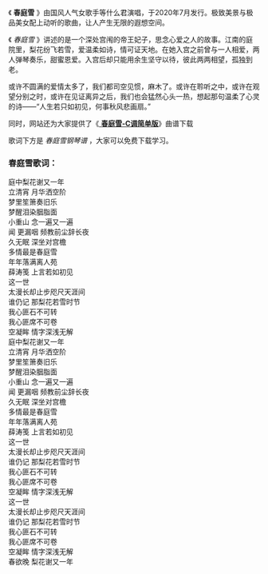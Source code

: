 

《 **春庭雪** 》由国风人气女歌手等什么君演唱，于2020年7月发行。极致美景与极品美女配上动听的歌曲，让人产生无限的遐想空间。

《 _春庭雪_
》讲述的是一个深处宫闱的帝王妃子，思念心爱之人的故事。江南的庭院里，梨花纷飞若雪，爱温柔如诗，情可证天地。在她入宫之前曾与一人相爱，两人弹琴奏乐，甜蜜恩爱。入宫后却只能用余生坚守以待，彼此两两相望，孤独到老。

或许不圆满的爱情太多了，我们都司空见惯，麻木了。或许在聆听之中，或许在观望分别之时，或许在见证离异之后，我们也会猛然心头一热，想起那句温柔了心灵的诗——“人生若只如初见，何事秋风悲画扇。”

同时，网站还为大家提供了《[ **春庭雪-C调简单版**](Music-13048-春庭雪-C调简单版-这一世太漫长却止步咫尺天涯间.html "春庭雪-
C调简单版")》曲谱下载

歌词下方是 _春庭雪钢琴谱_ ，大家可以免费下载学习。

### 春庭雪歌词：

庭中梨花谢又一年  
立清宵 月华洒空阶  
梦里笙箫奏旧乐  
梦醒泪染胭脂面  
小重山 念一遍又一遍  
闻 更漏咽 频教前尘辞长夜  
久无眠 深坐对宫檐  
多情最是春庭雪  
年年落满离人苑  
薛涛笺 上言若如初见  
这一世  
太漫长却止步咫尺天涯间  
谁仍记 那梨花若雪时节  
我心匪石不可转  
我心匪席不可卷  
空凝眸 情字深浅无解  
庭中梨花谢又一年  
立清宵 月华洒空阶  
梦里笙箫奏旧乐  
梦醒泪染胭脂面  
小重山 念一遍又一遍  
闻 更漏咽 频教前尘辞长夜  
久无眠 深坐对宫檐  
多情最是春庭雪  
年年落满离人苑  
薛涛笺 上言若如初见  
这一世  
太漫长却止步咫尺天涯间  
谁仍记 那梨花若雪时节  
我心匪石不可转  
我心匪席不可卷  
空凝眸 情字深浅无解  
这一世  
太漫长却止步咫尺天涯间  
谁仍记 那梨花若雪时节  
我心匪石不可转  
我心匪席不可卷  
空凝眸 情字深浅无解  
春欲晚 梨花谢又一年

